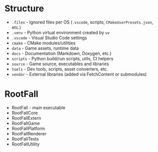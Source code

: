# Structure

- `.files` - Ignored files per OS (`.vscode`, scripts, `CMakeUserPresets.json`, etc.)
- `.venv` - Python virtual environment created by `uv`
- `.vscode` - Visual Studio Code settings
- `cmake` - CMake modules/utilities
- `data` - Game assets, runtime data
- `docs` - Documentation (Markdown, Doxygen, etc.)
- `scripts` - Python build/run scripts, utils, CI helpers
- `source` - Game source, executables and libraries
- `tools` - Dev tools, scripts, asset converters, etc.
- `vendor` - External libraries (added via FetchContent or submodules)

# RootFall

- RootFall - main executable
- RootFallCore
- RootFallExtern
- RootFallGame
- RootFallPlatform
- RootFallRenderer
- RootFallTests
- RootFallUtility
